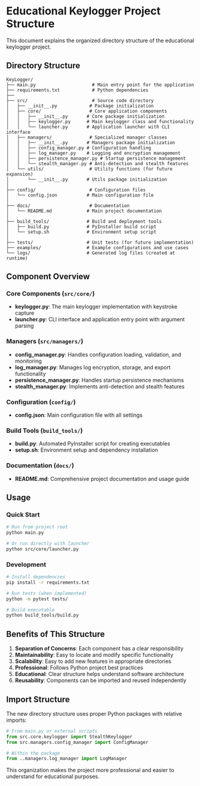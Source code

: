 # Educational Keylogger Project Structure

This document explains the organized directory structure of the educational keylogger project.

## Directory Structure

```
KeyLogger/
├── main.py                     # Main entry point for the application
├── requirements.txt            # Python dependencies
├── 
├── src/                        # Source code directory
│   ├── __init__.py            # Package initialization
│   ├── core/                  # Core application components
│   │   ├── __init__.py       # Core package initialization
│   │   ├── keylogger.py      # Main keylogger class and functionality
│   │   └── launcher.py       # Application launcher with CLI interface
│   ├── managers/              # Specialized manager classes
│   │   ├── __init__.py       # Managers package initialization
│   │   ├── config_manager.py # Configuration handling
│   │   ├── log_manager.py    # Logging and encryption management
│   │   ├── persistence_manager.py # Startup persistence management
│   │   └── stealth_manager.py # Anti-detection and stealth features
│   └── utils/                 # Utility functions (for future expansion)
│       └── __init__.py       # Utils package initialization
│
├── config/                    # Configuration files
│   └── config.json           # Main configuration file
│
├── docs/                      # Documentation
│   └── README.md             # Main project documentation
│
├── build_tools/              # Build and deployment tools
│   ├── build.py              # PyInstaller build script
│   └── setup.sh              # Environment setup script
│
├── tests/                    # Unit tests (for future implementation)
├── examples/                 # Example configurations and use cases
└── logs/                     # Generated log files (created at runtime)
```

## Component Overview

### Core Components (`src/core/`)
- **keylogger.py**: The main keylogger implementation with keystroke capture
- **launcher.py**: CLI interface and application entry point with argument parsing

### Managers (`src/managers/`)
- **config_manager.py**: Handles configuration loading, validation, and monitoring
- **log_manager.py**: Manages log encryption, storage, and export functionality
- **persistence_manager.py**: Handles startup persistence mechanisms
- **stealth_manager.py**: Implements anti-detection and stealth features

### Configuration (`config/`)
- **config.json**: Main configuration file with all settings

### Build Tools (`build_tools/`)
- **build.py**: Automated PyInstaller script for creating executables
- **setup.sh**: Environment setup and dependency installation

### Documentation (`docs/`)
- **README.md**: Comprehensive project documentation and usage guide

## Usage

### Quick Start
```bash
# Run from project root
python main.py

# Or run directly with launcher
python src/core/launcher.py
```

### Development
```bash
# Install dependencies
pip install -r requirements.txt

# Run tests (when implemented)
python -m pytest tests/

# Build executable
python build_tools/build.py
```

## Benefits of This Structure

1. **Separation of Concerns**: Each component has a clear responsibility
2. **Maintainability**: Easy to locate and modify specific functionality
3. **Scalability**: Easy to add new features in appropriate directories
4. **Professional**: Follows Python project best practices
5. **Educational**: Clear structure helps understand software architecture
6. **Reusability**: Components can be imported and reused independently

## Import Structure

The new directory structure uses proper Python packages with relative imports:

```python
# From main.py or external scripts
from src.core.keylogger import StealthKeylogger
from src.managers.config_manager import ConfigManager

# Within the package
from ..managers.log_manager import LogManager
```

This organization makes the project more professional and easier to understand for educational purposes.